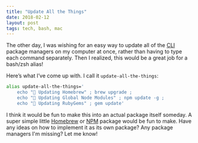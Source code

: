 ```yaml
---
title: "Update All the Things"
date: 2018-02-12
layout: post
tags: tech, bash, mac
---
```


The other day, I was wishing for an easy way to update all of the [CLI](https://en.wikipedia.org/wiki/Command-line_interface) package managers on my computer at once, rather than having to type each command separately. Then I realized, this would be a great job for a bash/zsh alias!

Here’s what I’ve come up with. I call it `update-all-the-things`:

```bash
alias update-all-the-things='
	echo "🍺 Updating Homebrew" ; brew upgrade ;
	echo "🚀 Updating Global Node Modules" ; npm update -g ;
	echo "💎 Updating RubyGems" ; gem update'
```

I think it would be fun to make this into an actual package itself someday. A super simple little [Homebrew](https://brew.sh) or [NPM](https://www.npmjs.com) package would be fun to make. Have any ideas on how to implement it as its own package? Any package managers I'm missing? Let me know!